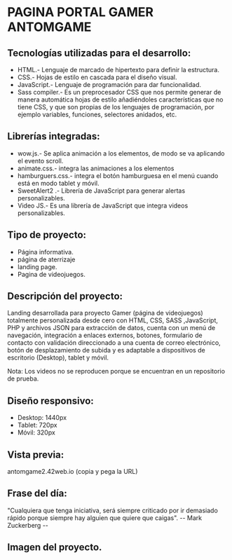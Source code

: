 # PAGINA PORTAL GAMER ANTOMGAME 

## Tecnologías utilizadas para el desarrollo:
- HTML.- Lenguaje de marcado de hipertexto para definir la estructura.
- CSS.- Hojas de estilo en cascada para el diseño visual.
- JavaScript.- Lenguaje de programación para dar funcionalidad. 
- Sass compiler.- Es un preprocesador CSS que nos permite generar de manera automática hojas de estilo añadiéndoles características que no tiene CSS, y que son propias de los lenguajes de programación, por ejemplo variables, funciones, selectores anidados, etc.

## Librerías integradas: 
- wow.js.- Se aplica animación a los elementos, de modo se va aplicando el evento scroll.
- animate.css.- integra las animaciones a los elementos
- hamburguers.css.- integra el botón hamburguesa en el menú cuando está en modo tablet y móvil.
- SweetAlert2 .- Librería de JavaScript para generar alertas personalizables.
- Video JS.- Es una librería de JavaScript que integra videos personalizables.

## Tipo de proyecto:
- Página informativa.
- página de aterrizaje
- landing page.
- Pagina de videojuegos.

## Descripción del proyecto:
Landing desarrollada para proyecto Gamer (página de videojuegos) totalmente personalizada desde cero con HTML, CSS, SASS ,JavaScript, PHP y archivos JSON para extracción de datos, cuenta con un menú de navegación, integración a enlaces externos, botones, formulario de contacto con validación direccionado a una cuenta de correo electrónico, botón de desplazamiento de subida y es adaptable a dispositivos de escritorio (Desktop), tablet y móvil.   

Nota: Los videos no se reproducen porque se encuentran en un repositorio de prueba.

## Diseño responsivo:
- Desktop: 1440px
- Tablet: 720px
- Móvil: 320px

## Vista previa:
antomgame2.42web.io (copia y pega la URL)

## Frase del día:
"Cualquiera que tenga iniciativa, será siempre criticado por ir demasiado rápido porque siempre hay alguien que quiere que caigas".
-- Mark Zuckerberg --

## Imagen del proyecto.





